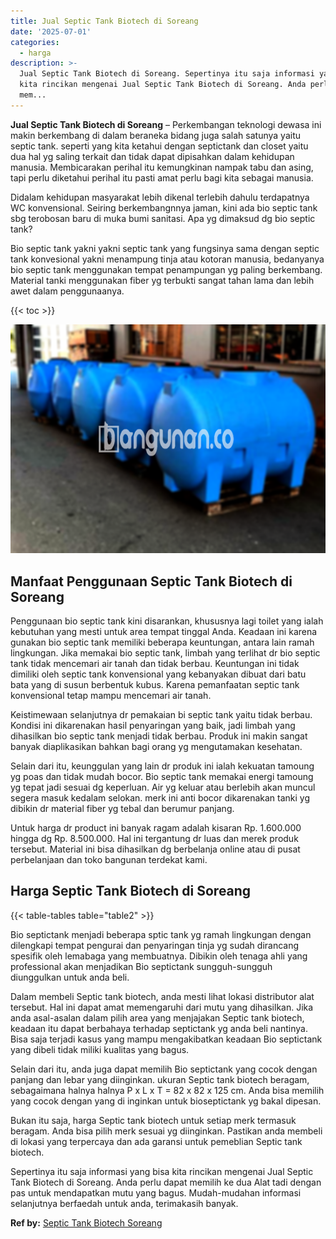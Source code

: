 ```yaml
---
title: Jual Septic Tank Biotech di Soreang
date: '2025-07-01'
categories:
  - harga
description: >-
  Jual Septic Tank Biotech di Soreang. Sepertinya itu saja informasi yang bisa
  kita rincikan mengenai Jual Septic Tank Biotech di Soreang. Anda perlu dapat
  mem...
---
```


**Jual Septic Tank Biotech di Soreang** – Perkembangan teknologi dewasa ini makin berkembang di dalam beraneka bidang juga salah satunya yaitu septic tank. seperti yang kita ketahui dengan septictank dan closet yaitu dua hal yg saling terkait dan tidak dapat dipisahkan dalam kehidupan manusia. Membicarakan perihal itu kemungkinan nampak tabu dan asing, tapi perlu diketahui perihal itu pasti amat perlu bagi kita sebagai manusia.

Didalam kehidupan masyarakat lebih dikenal terlebih dahulu terdapatnya WC konvensional. Seiring berkembangnnya jaman, kini ada bio septic tank sbg terobosan baru di muka bumi sanitasi. Apa yg dimaksud dg bio septic tank?

Bio septic tank yakni yakni septic tank yang fungsinya sama dengan septic tank konvesional yakni menampung tinja atau kotoran manusia, bedanyanya bio septic tank menggunakan tempat penampungan yg paling berkembang. Material tanki menggunakan fiber yg terbukti sangat tahan lama dan lebih awet dalam penggunaanya.

{{< toc >}}

![Jual Septic Tank Biotech di Soreang](/images/jual-bio-septictank-16.png)

## Manfaat Penggunaan Septic Tank Biotech di Soreang

Penggunaan bio septic tank kini disarankan, khususnya lagi toilet yang ialah kebutuhan yang mesti untuk area tempat tinggal Anda. Keadaan ini karena gunakan bio septic tank memiliki beberapa keuntungan, antara lain ramah lingkungan. Jika memakai bio septic tank, limbah yang terlihat dr bio septic tank tidak mencemari air tanah dan tidak berbau. Keuntungan ini tidak dimiliki oleh septic tank konvensional yang kebanyakan dibuat dari batu bata yang di susun berbentuk kubus. Karena pemanfaatan septic tank konvensional tetap mampu mencemari air tanah.

Keistimewaan selanjutnya dr pemakaian bi septic tank yaitu tidak berbau. Kondisi ini dikarenakan hasil penyaringan yang baik, jadi limbah yang dihasilkan bio septic tank menjadi tidak berbau. Produk ini makin sangat banyak diaplikasikan bahkan bagi orang yg mengutamakan kesehatan.

Selain dari itu, keunggulan yang lain dr produk ini ialah kekuatan tamoung yg poas dan tidak mudah bocor. Bio septic tank memakai energi tamoung yg tepat jadi sesuai dg keperluan. Air yg keluar atau berlebih akan muncul segera masuk kedalam selokan. merk ini anti bocor dikarenakan tanki yg dibikin dr material fiber yg tebal dan berumur panjang.

Untuk harga dr product ini banyak ragam adalah kisaran Rp. 1.600.000 hingga dg Rp. 8.500.000. Hal ini tergantung dr luas dan merek produk tersebut. Material ini bisa dihasilkan dg berbelanja online atau di pusat perbelanjaan dan toko bangunan terdekat kami.

## Harga Septic Tank Biotech di Soreang

{{< table-tables table="table2" >}}

Bio septictank menjadi beberapa sptic tank yg ramah lingkungan dengan dilengkapi tempat pengurai dan penyaringan tinja yg sudah dirancang spesifik oleh lemabaga yang membuatnya. Dibikin oleh tenaga ahli yang professional akan menjadikan Bio septictank sungguh-sungguh diunggulkan untuk anda beli.

Dalam membeli Septic tank biotech, anda mesti lihat lokasi distributor alat tersebut. Hal ini dapat amat memengaruhi dari mutu yang dihasilkan. Jika anda asal-asalan dalam pilih area yang menjajakan Septic tank biotech, keadaan itu dapat berbahaya terhadap septictank yg anda beli nantinya. Bisa saja terjadi kasus yang mampu mengakibatkan keadaan Bio septictank yang dibeli tidak miliki kualitas yang bagus.

Selain dari itu, anda juga dapat memilih Bio septictank yang cocok dengan panjang dan lebar yang diinginkan. ukuran Septic tank biotech beragam, sebagaimana halnya halnya P x L x T = 82 x 82 x 125 cm. Anda bisa memilih yang cocok dengan yang di inginkan untuk bioseptictank yg bakal dipesan.

Bukan itu saja, harga Septic tank biotech untuk setiap merk termasuk beragam. Anda bisa pilih merk sesuai yg diinginkan. Pastikan anda membeli di lokasi yang terpercaya dan ada garansi untuk pemeblian Septic tank biotech.

Sepertinya itu saja informasi yang bisa kita rincikan mengenai Jual Septic Tank Biotech di Soreang. Anda perlu dapat memilih ke dua Alat tadi dengan pas untuk mendapatkan mutu yang bagus. Mudah-mudahan informasi selanjutnya berfaedah untuk anda, terimakasih banyak.

**Ref by:** [Septic Tank Biotech Soreang](https://id.wikipedia.org/wiki/Septic)
